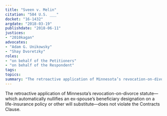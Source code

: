 ```yaml
---
title: "Sveen v. Melin"
citation: "584 U.S. ___"
docket: "16-1432"
argdate: "2018-03-19"
publishdate: "2018-06-11"
justices:
- "2010kagan"
advocates:
- "Adam G. Unikowsky"
- "Shay Dvoretzky"
roles:
- "on behalf of the Petitioners"
- "on behalf of the Respondent"
tags:
topics:
summary: "The retroactive application of Minnesota’s revocation-on-divorce statute—which automatically nullifies an ex-spouse’s beneficiary designation on a life-insurance policy or other will substitute—does not violate the Contracts Clause."
---
```

The retroactive application of Minnesota’s revocation-on-divorce statute—which automatically nullifies an ex-spouse’s beneficiary designation on a life-insurance policy or other will substitute—does not violate the Contracts Clause.

